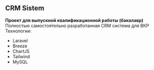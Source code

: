 ## CRM Sistem
**Проект для выпускной квалификационной работы (бакалавр)**
Полностью самостоятельно разработанная CRM система для ВКР  
Технологии:
 - Laravel 
 - Breeze
 - ChartJS
 - Tailwind
 - MySQL